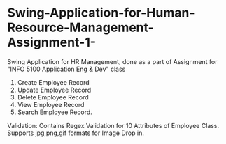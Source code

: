 # Swing-Application-for-Human-Resource-Management-Assignment-1-
Swing Application for HR Management, done as a part of Assignment for "INFO 5100 Application Eng &amp; Dev" class

1. Create Employee Record
2. Update Employee Record
3. Delete Employee Record
4. View Employee Record
5. Search Employee Record.


Validation:
Contains Regex Validation for 10 Attributes of Employee Class.
Supports jpg,png,gif formats for Image Drop in.
